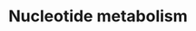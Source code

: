 ---
annotations:
- id: PW:0000031
  parent: classic metabolic pathway
  type: Pathway Ontology
  value: purine metabolic pathway
authors:
- N.Fidelman
- MaintBot
- Txr24
- Thomas
- Mjh
- Khanspers
- Eweitz
- Egonw
citedin:
- link: 10.1016/j.compbiomed.2014.12.003
  title: Integrative epigenetic profiling analysis identifies DNA methylation changes
    associated with chronic alcohol consumption (2015)
communities:
- CPTAC
description: The pathway outlined above focuses on purine metabolism and in particular
  that of guanine metabolism.    Proteins on this pathway have targeted assays available
  via the [CPTAC Assay Portal](https://assays.cancer.gov/available_assays?wp_id=WP404).
last-edited: 2025-08-09
ndex: ab8da550-8b60-11eb-9e72-0ac135e8bacf
organisms:
- Homo sapiens
redirect_from:
- /index.php/Pathway:WP404
- /instance/WP404
- /instance/WP404_r140227
revision: r140227
schema-jsonld:
- '@context': https://schema.org/
  '@id': https://wikipathways.github.io/pathways/WP404.html
  '@type': Dataset
  creator:
    '@type': Organization
    name: WikiPathways
  description: The pathway outlined above focuses on purine metabolism and in particular
    that of guanine metabolism.    Proteins on this pathway have targeted assays available
    via the [CPTAC Assay Portal](https://assays.cancer.gov/available_assays?wp_id=WP404).
  keywords:
  - ADSL
  - ADSS
  - AICAR
  - AMP
  - Adenine
  - Adenylosuccinate
  - DHFR
  - DNA
  - GMP
  - Guanine
  - HPRT1
  - Hypoxanthine
  - IMP
  - IMPDH1
  - MTHFD2
  - NME2
  - OAZ1
  - Ornithine
  - POLA
  - POLB
  - POLD1
  - POLG
  - PRPP
  - PRPS1
  - PRPS2
  - Putrescine
  - RRM1
  - RRM2
  - RRM2B
  - Ribose
  - SAICAR
  - SAT
  - SRM
  - Spermidine
  - Spermine
  - Uric Acid
  - Xanthine monophosphate
  license: CC0
  name: Nucleotide metabolism
seo: CreativeWork
title: Nucleotide metabolism
wpid: WP404
---
